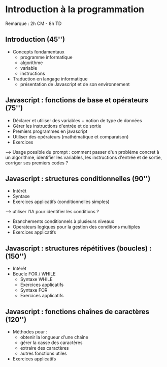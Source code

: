 # Introduction à la programmation 

Remarque : 2h CM - 8h TD  

## Introduction (45'')

- Concepts fondamentaux 
	- programme informatique
	- algorithme
	- variable 
	- instructions
- Traduction en langage informatique 
	- présentation de Javascript et de son environnement

## Javascript : fonctions de base et opérateurs (75'')

- Déclarer et utiliser des variables + notion de type de données
- Gérer les instructions d'entrée et de sortie
- Premiers programmes en javascript
- Utiliser des opérateurs (mathématique et comparaison)
- Exercices

--> Usage possible du prompt :  comment passer d'un problème concret à un algorithme, identifier les variables, les instructions d'entrée et de sortie, corriger ses premiers codes ?

## Javascript : structures conditionnelles (90'')

- Intérêt 
- Syntaxe
- Exercices applicatifs (conditionnelles simples)

--> utiliser l'IA pour identifier les conditions ?

- Branchements conditionnels à plusieurs niveaux 
- Operateurs logiques pour la gestion des conditions multiples
- Exercices applicatifs


## Javascript : structures répétitives (boucles) : (150'')

- Intérêt
- Boucle FOR / WHILE
	- Syntaxe WHILE
	- Exercices applicatifs
	- Syntaxe FOR
	- Exercices applicatifs


##  Javascript : fonctions chaînes de caractères (120'')

- Méthodes pour :
	- obtenir la longueur d'une chaîne
	- gérer la casse des caractères
	- extraire des caractères
	- autres fonctions utiles
- Exercices applicatifs


<!--stackedit_data:
eyJoaXN0b3J5IjpbLTM5ODM5NTQ4NF19
-->